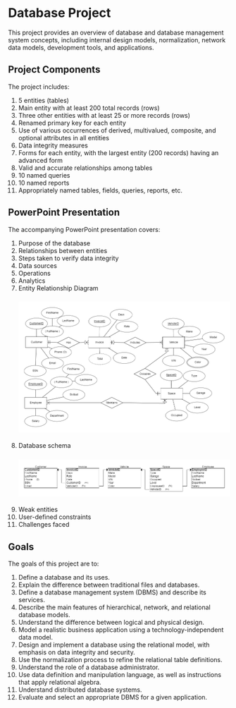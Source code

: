 # Database Project

This project provides an overview of database and database management system concepts, including internal design models, normalization, network data models, development tools, and applications.

## Project Components

The project includes:

1. 5 entities (tables)
2. Main entity with at least 200 total records (rows)
3. Three other entities with at least 25 or more records (rows)
4. Renamed primary key for each entity
5. Use of various occurrences of derived, multivalued, composite, and optional attributes in all entities
6. Data integrity measures
7. Forms for each entity, with the largest entity (200 records) having an advanced form
8. Valid and accurate relationships among tables
9. 10 named queries
10. 10 named reports
11. Appropriately named tables, fields, queries, reports, etc.

## PowerPoint Presentation

The accompanying PowerPoint presentation covers:

1. Purpose of the database
2. Relationships between entities
3. Steps taken to verify data integrity
4. Data sources
5. Operations
6. Analytics
7. Entity Relationship Diagram
     ### ![ERD](files/CorrectedERD.png)
9. Database schema
     ### ![Schema](files/RelationalSchema.png)
11. Weak entities
12. User-defined constraints
13. Challenges faced

## Goals

The goals of this project are to:

1. Define a database and its uses.
2. Explain the difference between traditional files and databases.
3. Define a database management system (DBMS) and describe its services.
4. Describe the main features of hierarchical, network, and relational database models.
5. Understand the difference between logical and physical design.
6. Model a realistic business application using a technology-independent data model.
7. Design and implement a database using the relational model, with emphasis on data integrity and security.
8. Use the normalization process to refine the relational table definitions.
9. Understand the role of a database administrator.
10. Use data definition and manipulation language, as well as instructions that apply relational algebra.
11. Understand distributed database systems.
12. Evaluate and select an appropriate DBMS for a given application.
